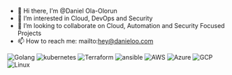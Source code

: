 - 👋 Hi there, I’m @Daniel Ola-Olorun
- 👀 I’m interested in Cloud, DevOps and Security
- 💞️ I’m looking to collaborate on Cloud, Automation and Security Focused Projects
- 📫 How to reach me: mailto:hey@danieloo.com

![Golang](https://img.shields.io/badge/Go-Expert-blue?style=for-the-badge&logo=go)
![kubernetes](https://img.shields.io/badge/Kubernetes-Expert-blue?style=for-the-badge&logo=kubernetes)
![Terraform](https://img.shields.io/badge/Terraform-Expert-blue?style=for-the-badge&logo=terraform)
![ansible](https://img.shields.io/badge/Ansible-Expert-blue?style=for-the-badge&logo=ansible)
![AWS](https://img.shields.io/badge/AWS-Expert-blue?style=for-the-badge)
![Azure](https://img.shields.io/badge/Azure-Expert-blue?style=for-the-badge)
![GCP](https://img.shields.io/badge/GCP-intermediate-orange?style=for-the-badge)
![Linux](https://img.shields.io/badge/Linux-Expert-blue?style=for-the-badge)





<!---
You can click the Preview link to take a look at your changes.
--->
